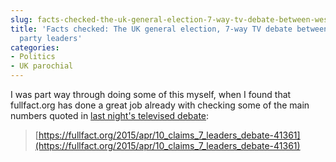 ```yaml
---
slug: facts-checked-the-uk-general-election-7-way-tv-debate-between-westminster-party-leaders
title: 'Facts checked: The UK general election, 7-way TV debate between Westminster
  party leaders'
categories:
- Politics
- UK parochial
---
```


I was part way through doing some of this myself, when I found that fullfact.org has done a great job already with checking some of the main numbers quoted in [last night's televised debate](http://www.bbc.co.uk/news/election-2015-32166354):


> [https://fullfact.org/2015/apr/10_claims_7_leaders_debate-41361](https://fullfact.org/2015/apr/10_claims_7_leaders_debate-41361)
